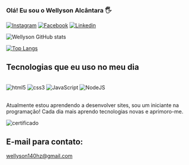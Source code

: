 ### Olá! Eu sou o Wellyson Alcântara 🖐️

[![Instagram](https://img.shields.io/badge/Instagram-E4405F?style=for-the-badge&logo=instagram&logoColor=white)](https://instagram.com/alcantarawellyson)
[![Facebook](https://img.shields.io/badge/Facebook-1877F2?style=for-the-badge&logo=facebook&logoColor=white)](https://facebook.com/WellysonAlcântara)
[![Linkedin](https://img.shields.io/badge/LinkedIn-0077B5?style=for-the-badge&logo=linkedin&logoColor=white)](https://linkedin.com/in/wellyson-alcantara)

![Wellyson GitHub stats](https://github-readme-stats.vercel.app/api?username=Wellyson-Alcantara&show_icons=true&theme=radical)

[![Top Langs](https://github-readme-stats.vercel.app/api/top-langs/?username=Wellyson-Alcantara&layout=donut)](https://github.com/anuraghazra/github-readme-stats)

## Tecnologias que eu uso no meu dia

<div style="display: inline_block"><br/>
    <img aling="center" alt="html5" src="https://img.shields.io/badge/HTML5-E34F26?style=for-the-badge&logo=html5&logoColor=white">
    <img aling="center" alt="css3" src="https://img.shields.io/badge/CSS3-1572B6?style=for-the-badge&logo=css3&logoColor=white">
    <img aling="center" alt="JavaScript" src="https://img.shields.io/badge/JavaScript-F7DF1E?style=for-the-badge&logo=javascript&logoColor=black">
    <img aling="center" alt="NodeJS" src="https://img.shields.io/badge/Node.js-43853D?style=for-the-badge&logo=node.js&logoColor=white">
</div><br/>

 Atualmente estou aprendendo a desenvolver sites, sou um iniciante na programação! Cada dia mais aprendo tecnologias novas e aprimoro-me.

 <img aling="center" alt="certificado" src="betry.be/badges/8FCOFCE6612A">

 ## E-mail para contato:
 wellyson140hz@gmail.com
